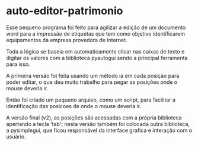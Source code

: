 # auto-editor-patrimonio

Esse pequeno programa foi feito para agilizar a edição de um documento word para a impressão de etiquetas que tem como objetivo identificarem equipamentos da empresa provedora de internet.

Toda a lógica se baseia em automaticamente clicar nas caixas de texto e digitar os valores com a biblioteca pyautogui sendo a principal ferramenta para isso.

A primeira versão foi feita usando um método ia em cada posição para poder editar, o que deu muito trabalho para pegar as posições onde o mouse deveria ir.

Então foi criado um pequeno arquivo, como um script, para facilitar a identificação das posicoes de onde o mouse deveria ir.

A versão final (v2), as posições são acessadas com a própria biblioteca apertando a tecla 'tab'; nesta versão também foi colocada outra biblioteca, a pysimplegui, que ficou responsável da interface grafica e interação com o usuário.
